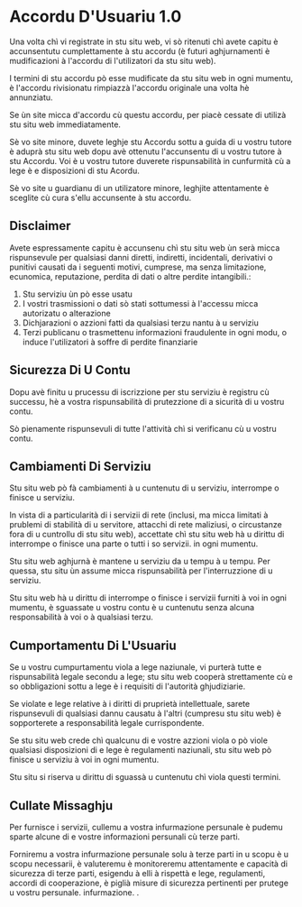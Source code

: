 # Accordu D'Usuariu 1.0

Una volta chì vi registrate in stu situ web, vi sò ritenuti chì avete capitu è ​​accunsentutu cumplettamente à stu accordu (è futuri aghjurnamenti è mudificazioni à l'accordu di l'utilizatori da stu situ web).

I termini di stu accordu pò esse mudificate da stu situ web in ogni mumentu, è l'accordu rivisionatu rimpiazzà l'accordu originale una volta hè annunziatu.

Se ùn site micca d'accordu cù questu accordu, per piacè cessate di utilizà stu situ web immediatamente.

Sè vo site minore, duvete leghje stu Accordu sottu a guida di u vostru tutore è aduprà stu situ web dopu avè ottenutu l'accunsentu di u vostru tutore à stu Accordu. Voi è u vostru tutore duverete rispunsabilità in cunfurmità cù a lege è e disposizioni di stu Acordu.

Sè vo site u guardianu di un utilizatore minore, leghjite attentamente è sceglite cù cura s'ellu accunsente à stu accordu.

## Disclaimer

Avete espressamente capitu è ​​accunsenu chì stu situ web ùn serà micca rispunsevule per qualsiasi danni diretti, indiretti, incidentali, derivativi o punitivi causati da i seguenti motivi, cumprese, ma senza limitazione, ecunomica, reputazione, perdita di dati o altre perdite intangibili.:

1. Stu serviziu ùn pò esse usatu
1. I vostri trasmissioni o dati sò stati sottumessi à l'accessu micca autorizatu o alterazione
1. Dichjarazioni o azzioni fatti da qualsiasi terzu nantu à u serviziu
1. Terzi publicanu o trasmettenu informazioni fraudulente in ogni modu, o induce l'utilizatori à soffre di perdite finanziarie

## Sicurezza Di U Contu

Dopu avè finitu u prucessu di iscrizzione per stu serviziu è registru cù successu, hè a vostra rispunsabilità di prutezzione di a sicurità di u vostru contu.

Sò pienamente rispunsevuli di tutte l'attività chì si verificanu cù u vostru contu.

## Cambiamenti Di Serviziu

Stu situ web pò fà cambiamenti à u cuntenutu di u serviziu, interrompe o finisce u serviziu.

In vista di a particularità di i servizii di rete (inclusi, ma micca limitati à prublemi di stabilità di u servitore, attacchi di rete maliziusi, o circustanze fora di u cuntrollu di stu situ web), accettate chì stu situ web hà u dirittu di interrompe o finisce una parte o tutti i so servizii. in ogni mumentu.

Stu situ web aghjurnà è mantene u serviziu da u tempu à u tempu. Per quessa, stu situ ùn assume micca rispunsabilità per l'interruzzione di u serviziu.

Stu situ web hà u dirittu di interrompe o finisce i servizii furniti à voi in ogni mumentu, è sguassate u vostru contu è u cuntenutu senza alcuna responsabilità à voi o à qualsiasi terzu.

## Cumportamentu Di L'Usuariu

Se u vostru cumpurtamentu viola a lege naziunale, vi purterà tutte e rispunsabilità legale secondu a lege; stu situ web cooperà strettamente cù e so obbligazioni sottu a lege è i requisiti di l'autorità ghjudiziarie.

Se violate e lege relative à i diritti di pruprietà intellettuale, sarete rispunsevuli di qualsiasi dannu causatu à l'altri (cumpresu stu situ web) è sopporterete a responsabilità legale currispondente.

Se stu situ web crede chì qualcunu di e vostre azzioni viola o pò viole qualsiasi disposizioni di e lege è regulamenti naziunali, stu situ web pò finisce u serviziu à voi in ogni mumentu.

Stu situ si riserva u dirittu di sguassà u cuntenutu chì viola questi termini.

## Cullate Missaghju

Per furnisce i servizii, cullemu a vostra infurmazione persunale è pudemu sparte alcune di e vostre informazioni persunali cù terze parti.

Forniremu a vostra infurmazione persunale solu à terze parti in u scopu è u scopu necessarii, è valuteremu è monitoreremu attentamente e capacità di sicurezza di terze parti, esigendu à elli à rispettà e lege, regulamenti, accordi di cooperazione, è piglià misure di sicurezza pertinenti per prutege u vostru persunale. infurmazione. .
